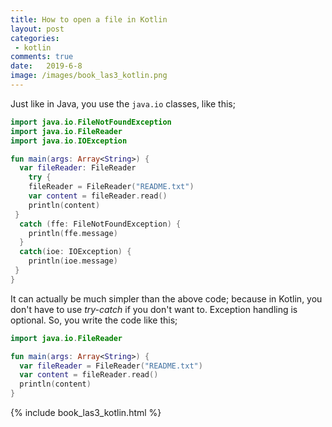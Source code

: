 ```yaml
---
title: How to open a file in Kotlin
layout: post
categories: 
 - kotlin
comments: true
date:   2019-6-8  
image: /images/book_las3_kotlin.png
---
```


Just like in Java, you use the `java.io` classes, like this;

```kotlin
import java.io.FileNotFoundException
import java.io.FileReader
import java.io.IOException

fun main(args: Array<String>) {
  var fileReader: FileReader
    try {
    fileReader = FileReader("README.txt")
    var content = fileReader.read()
    println(content)
 }
  catch (ffe: FileNotFoundException) {
    println(ffe.message)
  }
  catch(ioe: IOException) {
    println(ioe.message)
 }
}
```

It can actually be much simpler than the above code; because in Kotlin, you don't have to use _try-catch_ if you don't want to. Exception handling is optional. So, you write the code like this;

```kotlin
import java.io.FileReader  

fun main(args: Array<String>) {
  var fileReader = FileReader("README.txt")  
  var content = fileReader.read()  
  println(content)
}
```

{% include book_las3_kotlin.html %}